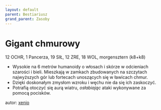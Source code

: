 ```yaml
---
layout: default
parent: Bestiariusz
grand_parent: Zasoby
---
```


# Gigant chmurowy

12 OCHR, 1 Pancerza, 19 SIŁ, 12 ZRE, 18 WOL, morgensztern (k8+k8)  

- Wysokie na 6 metrów humanoidy o włosach i skórze w odcieniach szarości i bieli. Mieszkają w zamkach zbudowanych na szczytach najwyższych gór lub fortecach unoszących się w ławicach chmur.
- Dzięki doskonałym zmysłom wzroku i węchu nie da się ich zaskoczyć.  
- Potrafią otoczyć się aurą wiatru, *osłabiając* ataki wykonywane za pomocą pocisków.

autor: [xenio](https://xenioinabottle.blogspot.com)
